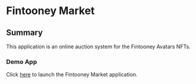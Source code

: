# Fintooney Market

## Summary

This application is an online auction system for the Fintooney Avatars NFTs.

### Demo App

Click [here](frontend/index.html) to launch the Fintooney Market application.
